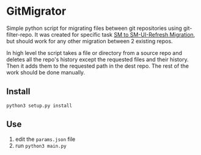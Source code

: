 # GitMigrator
Simple python script for migrating files between git repositories using git-filter-repo.
It was created for specific task [SM to SM-UI-Refresh Migration](https://github.com/redislabsdev/SM-UI-Refresh/blob/develop/automation/readme/file-migration.md), but should work for any other migration between 2 existing repos.

In high level the script takes a file or directory from a source repo and deletes all the repo's history except the requested files and their history.
Then it adds them to the requested path in the dest repo.
The rest of the work should be done manually.

## Install 
`python3 setup.py install`

## Use
1. edit the `params.json` file
2. run `python3 main.py`
